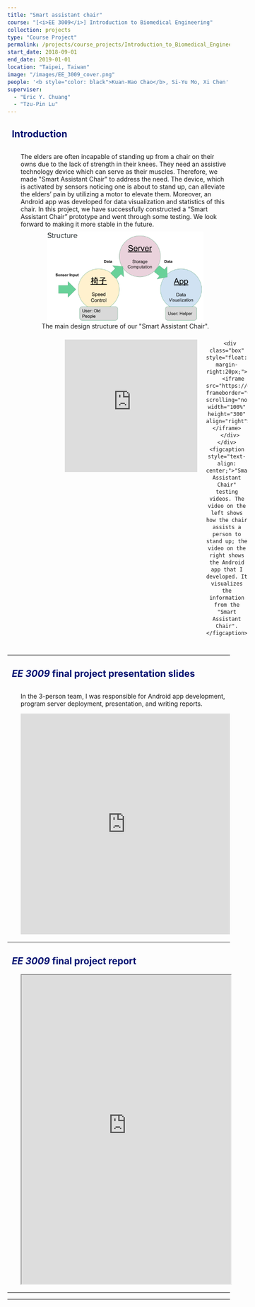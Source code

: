 ```yaml
---
title: "Smart assistant chair"
course: "[<i>EE 3009</i>] Introduction to Biomedical Engineering"
collection: projects
type: "Course Project"
permalink: /projects/course_projects/Introduction_to_Biomedical_Engineering
start_date: 2018-09-01
end_date: 2019-01-01
location: "Taipei, Taiwan"
image: "/images/EE_3009_cover.png"
people: '<b style="color: black">Kuan-Hao Chao</b>, Si-Yu Mo, Xi Chen'
superviser:
  - "Eric Y. Chuang"
  - "Tzu-Pin Lu"
---
```


<h2 style="color: #000f70"> <i class="fas fa-dot-circle" style="font-size:18px;"></i> &nbsp;&nbsp;Introduction </h2>

<div style="margin-left: 30px">
  <p style="margin-top: 30px">
    The elders are often incapable of standing up from a chair on their owns due to the lack of strength in their knees. They need an assistive technology device which can serve as their muscles. Therefore, we made "Smart Assistant Chair" to address the need. The device, which is activated by sensors noticing one is about to stand up, can alleviate the elders’ pain by utilizing a motor to elevate them. Moreover, an Android app was developed for data visualization and statistics of this chair. In this project, we have successfully constructed a “Smart Assistant Chair” prototype and went through some testing. We look forward to making it more stable in the future.
  </p>
  <figure style="text-align: center; display: inline-block;margin-top:-6px">
    <img src="/images/biomedical_engineering_workflow.png" style="width: 90%; display: block;margin-left: auto;margin-right: auto;">
    <figcaption style="text-align: center;">The main design structure of our "Smart Assistant Chair".
    </figcaption>
  </figure>

  <figure style="width: 100%; text-align: center; display: inline-block;margin-top:-6px">
    <div style="margin-left: 60px">
      <div class="box" style="float:left; margin-right:20px;">
        <iframe src="https://drive.google.com/file/d/1nEs8Qjdysp5F-XOl_gC1cyO6q2hBu5b5/preview" frameborder="0" scrolling="no" width="100%" height="300" align="left"> </iframe>
      </div>

      <div class="box" style="float:left; margin-right:20px;">
        <iframe src="https://drive.google.com/file/d/1DflQvlfRdfWeFcq4DXeVmmOvLkTZrxZj/preview" frameborder="0" scrolling="no" width="100%" height="300" align="right"></iframe>
      </div>
    </div>
    <figcaption style="text-align: center;">"Smart Assistant Chair" testing videos. The video on the left shows how the chair assists a person to stand up; the video on the right shows the Android app that I developed. It visualizes the information from the "Smart Assistant Chair".
    </figcaption>
  </figure>
</div>

---

<h2 style="color: #000f70"> <i class="fas fa-dot-circle" style="font-size:18px;"></i> &nbsp;&nbsp;<i>EE 3009</i> final project presentation slides </h2>

<div style="margin-left: 30px">
  <p style="margin-top: 30px">
    In the 3-person team, I was responsible for Android app development, program server deployment, presentation, and writing reports.
  </p>
  <iframe src="https://docs.google.com/presentation/d/e/2PACX-1vQG383PORrHXoT1Z0c66T1_6Fw7vhhmg66X8-QjcqYQB8OLf14Bf40Llztb0L5CqkkEfcA81srHbxo-/embed?start=false&loop=false&delayms=3000" frameborder="0" width="100%" height="500px" allowfullscreen="true" mozallowfullscreen="true" webkitallowfullscreen="true"></iframe>
</div>

---

<h2 style="color: #000f70"> <i class="fas fa-dot-circle" style="font-size:18px;"></i> &nbsp;&nbsp;<i>EE 3009</i> final project report </h2>

<div style="margin-left: 30px">
  <iframe src="https://storage.googleapis.com/kuanhao.nctu.me/Projects/Introduction%20to%20Biomedical%20Engineering/%E7%94%9F%E9%86%AB%E5%B7%A5%E7%A8%8B%E6%A6%82%E8%AB%96final%20report.pdf" width="100%" height="700"></iframe>
</div>

---






---
<!--
<h2 style="color: #000f70"> <i class="fas fa-dot-circle" style="font-size:18px;"></i> &nbsp;&nbsp;ICIBM Introduction </h2>

<div style="margin-left: 30px">
  <p>
  The 2019 International Conference on Intelligent Biology and Medicine (ICIBM 2019) will be held on June 9-11, 2019 in Columbus, OH, USA. You are invited to submit abstracts with unpublished original work describing recent advances on all aspects of bioinformatics, Systems Biology and intelligent Computing, including but not restricted to the following topics:
  </p>
  <ul>
    <li>Cancer Genomics
    </li>
    <li>Metabolomics
    </li>
    <li>Microbiome/Metagenomics
    </li>
    <li>Translational pharmacoinformatics
    </li>
    <li>Omics Integration
    </li>
    <li>Medical Informatics
    </li>
    <li>Scientific databases
    </li>
    <li>Imaging informatics
    </li>
    <li>Systems Biology
    </li>
    <li>Algorithms/Artificial Intelligence
    </li>
    <li>Single-cell analysis
    </li>
  </ul>
</div>


---

<h2 style="color: #000f70"> <i class="fas fa-dot-circle" style="font-size:18px;"></i> &nbsp;&nbsp;Related Links </h2>

<div style="margin-left: 30px">
  <ul>
    <li>
      <a href="https://icibm2019.org/"><b>ICIBM 2019 Official Website</b></a>
    </li>
    <li>
      <a href="https://icibm2019.org/Schedule.htm"><b>ICIBM 2019 Schedule</b></a>
    </li>
    <li>
      <a href="https://drive.google.com/open?id=1XLg_ej1cUAJ8uTVV_XM-0KxnR2DKQXIQ"><b>My ICIBM 2019 Presentation Slides</b></a>
    </li>
  </ul>
</div> -->
